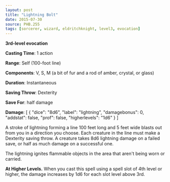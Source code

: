 ```yaml
---
layout: post
title: "Lightning Bolt"
date: 2015-07-30
source: PHB.255
tags: [sorcerer, wizard, eldritchknight, level3, evocation]
---
```


**3rd-level evocation**

**Casting Time**: 1 action

**Range**: Self (100-foot line)

**Components**: V, S, M (a bit of fur and a rod of amber, crystal, or glass)

**Duration**: Instantaneous

**Saving Throw**: Dexterity

**Save For**: half damage

**Damage**: [ { "dice": "8d6", "label": "lightning", "damagebonus": 0, "addstat": false, "prof": false, "higherlevels": "1d6" } ]

A stroke of lightning forming a line 100 feet long and 5 feet wide blasts out from you in a direction you choose. Each creature in the line must make a Dexterity saving throw. A creature takes 8d6 lightning damage on a failed save, or half as much damage on a successful one.

The lightning ignites flammable objects in the area that aren't being worn or carried.

**At Higher Levels.** When you cast this spell using a spell slot of 4th level or higher, the damage increases by 1d6 for each slot level above 3rd.
